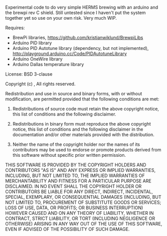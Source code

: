 Experimental code to do very simple HERMS brewing with an arduino and the brewpi rev C shield.
Still untested since I haven't put the system together yet so use on your own risk.
Very much WIP.


Requires:

- BrewPi libraries,  https://github.com/kristianwiklund/BrewpiLibs
- Arduino PID library 
- Arduino PID Autotune library (dependency, but not implemented),  http://playground.arduino.cc/Code/PIDAutotuneLibrary
- Arduino OneWire library
- Arduino Dallas temperature library

License: BSD 3-clause

Copyright (c) <YEAR>, <OWNER>
All rights reserved.

Redistribution and use in source and binary forms, with or without modification, are permitted provided that the following conditions are met:

1. Redistributions of source code must retain the above copyright notice, this list of conditions and the following disclaimer.

2. Redistributions in binary form must reproduce the above copyright notice, this list of conditions and the following disclaimer in the documentation and/or other materials provided with the distribution.

3. Neither the name of the copyright holder nor the names of its contributors may be used to endorse or promote products derived from this software without specific prior written permission.

THIS SOFTWARE IS PROVIDED BY THE COPYRIGHT HOLDERS AND CONTRIBUTORS "AS IS" AND ANY EXPRESS OR IMPLIED WARRANTIES, INCLUDING, BUT NOT LIMITED TO, THE IMPLIED WARRANTIES OF MERCHANTABILITY AND FITNESS FOR A PARTICULAR PURPOSE ARE DISCLAIMED. IN NO EVENT SHALL THE COPYRIGHT HOLDER OR CONTRIBUTORS BE LIABLE FOR ANY DIRECT, INDIRECT, INCIDENTAL, SPECIAL, EXEMPLARY, OR CONSEQUENTIAL DAMAGES (INCLUDING, BUT NOT LIMITED TO, PROCUREMENT OF SUBSTITUTE GOODS OR SERVICES; LOSS OF USE, DATA, OR PROFITS; OR BUSINESS INTERRUPTION) HOWEVER CAUSED AND ON ANY THEORY OF LIABILITY, WHETHER IN CONTRACT, STRICT LIABILITY, OR TORT (INCLUDING NEGLIGENCE OR OTHERWISE) ARISING IN ANY WAY OUT OF THE USE OF THIS SOFTWARE, EVEN IF ADVISED OF THE POSSIBILITY OF SUCH DAMAGE.
